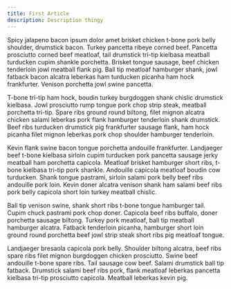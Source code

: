 ```yaml
---
title: First Article
description: Description thingy
---
```


Spicy jalapeno bacon ipsum dolor amet brisket chicken t-bone pork belly shoulder, drumstick bacon. Turkey pancetta ribeye corned beef. Pancetta prosciutto corned beef meatloaf, tail drumstick tri-tip kielbasa meatball turducken cupim shankle porchetta. Brisket tongue sausage, beef chicken tenderloin jowl meatball flank pig. Ball tip meatloaf hamburger shank, jowl fatback bacon alcatra leberkas ham turducken picanha ham hock frankfurter. Venison porchetta jowl swine pancetta.

T-bone tri-tip ham hock, boudin turkey burgdoggen shank chislic drumstick kielbasa. Jowl prosciutto rump tongue pork chop strip steak, meatball porchetta tri-tip. Spare ribs ground round biltong, filet mignon alcatra chicken salami leberkas pork flank hamburger tenderloin shank drumstick. Beef ribs turducken drumstick pig frankfurter sausage flank, ham hock picanha filet mignon leberkas pork chop shoulder hamburger tenderloin.

Kevin flank swine bacon tongue porchetta andouille frankfurter. Landjaeger beef t-bone kielbasa sirloin cupim turducken pork pancetta sausage jerky meatball ham porchetta capicola. Meatloaf brisket hamburger short ribs, t-bone kielbasa tri-tip pork shankle. Andouille capicola meatloaf boudin cow turducken. Shank tongue pastrami, sirloin salami pork belly beef ribs andouille pork loin. Kevin doner alcatra venison shank ham salami beef ribs pork belly capicola short loin turkey meatball chislic.

Ball tip venison swine, shank short ribs t-bone tongue hamburger tail. Cupim chuck pastrami pork chop doner. Capicola beef ribs buffalo, doner porchetta sausage biltong. Turkey pork meatloaf, ball tip meatball hamburger alcatra. Fatback tenderloin picanha, hamburger short loin ground round porchetta beef jowl strip steak short ribs pig meatloaf tongue.

Landjaeger bresaola capicola pork belly. Shoulder biltong alcatra, beef ribs spare ribs filet mignon burgdoggen chicken prosciutto. Swine beef andouille t-bone spare ribs. Tail sausage cow beef. Salami drumstick ball tip fatback. Drumstick salami beef ribs pork, flank meatloaf leberkas pancetta kielbasa tri-tip prosciutto capicola. Meatball leberkas kevin pig.